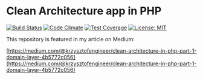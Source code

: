 # Clean Architecture app in PHP

[![Build Status](https://travis-ci.org/krzysztofengineer/acme-market.svg?branch=master)](https://travis-ci.org/krzysztofengineer/acme-market)
[![Code Climate](https://lima.codeclimate.com/github/krzysztofengineer/acme-market/badges/gpa.svg)](https://lima.codeclimate.com/github/krzysztofengineer/acme-market)
[![Test Coverage](https://lima.codeclimate.com/github/krzysztofengineer/acme-market/badges/coverage.svg)](https://lima.codeclimate.com/github/krzysztofengineer/acme-market/coverage)
[![License: MIT](https://img.shields.io/badge/License-MIT-yellow.svg)](https://opensource.org/licenses/MIT)

This repository is featured in my article on Medium:

[https://medium.com/@krzysztofengineer/clean-architecture-in-php-part-1-domain-layer-4b5772c056](https://medium.com/@krzysztofengineer/clean-architecture-in-php-part-1-domain-layer-4b5772c056)

